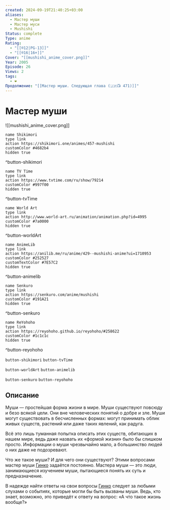 ```yaml
---
created: 2024-09-19T21:40:25+03:00
aliases:
  - Мастер муши
  - Мастер муси
  - Mushishi
Status: complete
Type: anime
Rating:
  - "[[®️12|PG-13]]"
  - "[[®️16|16+]]"
Cover: "[[mushishi_anime_cover.png]]"
Year: 2005
Episode: 26
Views: 2
tags:
  - ❤
Продолжение: "[[Мастер муши. Следующая глава (🇯🇵📺 471)]]"
---
```


# Мастер муши

![[mushishi_anime_cover.png]]

```button
name Shikimori
type link
action https://shikimori.one/animes/457-mushishi
customColor #4682b4
hidden true
```
^button-shikimori

```button
name TV Time
type link
action https://www.tvtime.com/ru/show/79214
customColor #997f00
hidden true
```
^button-tvTime

```button
name World Art
type link
action http://www.world-art.ru/animation/animation.php?id=4995
customColor #7a0000
hidden true
```
^button-worldArt

```button
name AnimeLib
type link
action https://anilib.me/ru/anime/429--mushishi-anime?ui=1710953
customColor #252527
customTextColor #7E57C2
hidden true
```
^button-animelib

```button
name Senkuro
type link
action https://senkuro.com/anime/mushishi
customColor #191A21
hidden true
```
^button-senkuro

```button
name ReYohoho
type link
action https://reyohoho.github.io/reyohoho/#258622
customColor #1c1c1c
hidden true
```
^button-reyohoho

`button-shikimori` `button-tvTime`

`button-worldArt` `button-animelib`

`button-senkuro` `button-reyohoho`

## Описание

Муши — простейшая форма жизни в мире. Муши существуют повсюду и безо всякой цели. Они вне человеческих понятий о добре и зле. Муши могут существовать в бесчисленных формах: могут принимать облик живых существ, растений или даже таких явлений, как радуга.

Всё это лишь туманная попытка описать этих существ, обитающих в нашем мире, ведь даже назвать их «формой жизни» было бы слишком просто. Информации о муши чрезвычайно мало, а большинство людей о них даже не подозревают.

Что же такое муши? И для чего они существуют? Этими вопросами мастер муши [Гинко](https://shikimori.one/characters/425-ginko) задаётся постоянно. Мастера муши — это люди, занимающиеся изучением муши, пытающиеся понять их суть и предназначение.

В надежде найти ответы на свои вопросы [Гинко](https://shikimori.one/characters/425-ginko) следует за любыми слухами о событиях, которые могли бы быть вызваны муши. Ведь, кто знает, возможно, это приведёт к ответу на вопрос: «А что такое жизнь вообще?»
